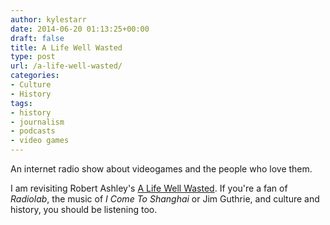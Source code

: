 ```yaml
---
author: kylestarr
date: 2014-06-20 01:13:25+00:00
draft: false
title: A Life Well Wasted
type: post
url: /a-life-well-wasted/
categories:
- Culture
- History
tags:
- history
- journalism
- podcasts
- video games
---
```


An internet radio show about videogames and the people who love them.

I am revisiting Robert Ashley's [A Life Well Wasted](https://itunes.apple.com/us/podcast/a-life-well-wasted/id303688916?mt=2&at=1l3v2y3&ct=TSOG). If you're a fan of _Radiolab_, the music of _I Come To Shanghai_ or Jim Guthrie, and culture and history, you should be listening too.

